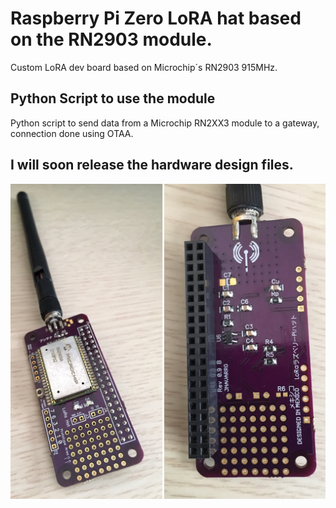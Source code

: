 # Raspberry Pi Zero LoRA hat based on the RN2903 module. 

Custom LoRA dev board based on Microchip´s RN2903 915MHz. 

## Python Script to use the module

Python script to send data from a Microchip RN2XX3 module to a gateway, connection done using OTAA.

## I will soon release the hardware design files. 
![alt tag](/pictures/1.jpeg)

